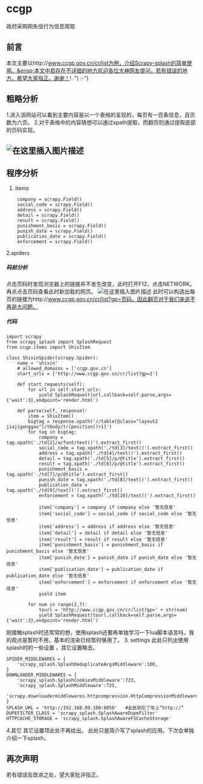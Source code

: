 # ccgp
政府采购网失信行为信息爬取
## 前言
本文主要以http://www.ccgp.gov.cn/cr/list为例，介绍Scrapy-splash的简单使用。&ensp;本文中若存在不详细的地方欢迎各位大神网友提问，若有错误的地方，希望大家指正。谢谢！! :") :-") 
## 粗略分析
1.进入该网站可以看到主要内容是以一个表格的呈现的，每页有一百条信息，且页数为六页。
2.对于表格中的内容猜想可以通过xpath提取，而翻页则通过提取底部的页码实现。
## ![在这里插入图片描述](https://img-blog.csdnimg.cn/20181112224400385.png?x-oss-process=image/watermark,type_ZmFuZ3poZW5naGVpdGk,shadow_10,text_aHR0cHM6Ly9ibG9nLmNzZG4ubmV0L3h1ZTYwNTgyNjE1Mw==,size_16,color_FFFFFF,t_70)
## 程序分析
1. items
```
    company = scrapy.Field()
    social_code = scrapy.Field()
    address = scrapy.Field()
    detail = scrapy.Field()
    result = scrapy.Field()
    punishment_basis = scrapy.Field()
    punish_date = scrapy.Field()
    publication_date = scrapy.Field()
    enforcement = scrapy.Field()
```
2.spiders
##### 码前分析
点击页码时发现浏览器上的链接并不发生改变，此时打开F12，点击NETWORK。再点点击页码查看此时新加载的网页。
![在这里插入图片描述](https://img-blog.csdnimg.cn/20181112225556511.png?x-oss-process=image/watermark,type_ZmFuZ3poZW5naGVpdGk,shadow_10,text_aHR0cHM6Ly9ibG9nLmNzZG4ubmV0L3h1ZTYwNTgyNjE1Mw==,size_16,color_FFFFFF,t_70)
此时可以构造出每页的链接为http://www.ccgp.gov.cn/cr/list?gp=页码。因此翻页对于我们来说不再是大问题。
##### 代码
```
import scrapy
from scrapy_splash import SplashRequest
from ccgp.items import ShixItem

class ShixinSpider(scrapy.Spider):
    name = 'shixin'
    # allowed_domains = ['ccgp.gov.cn']
    start_urls = ['http://www.ccgp.gov.cn/cr/list?gp=1']

    def start_requests(self):
        for url in self.start_urls:
            yield SplashRequest(url,callback=self.parse,args={'wait':3},endpoint='render.html')

    def parse(self, response):
        item = ShixItem()
        bigtag = response.xpath('//table[@class="layout2 jiajigonggao"]/tbody/tr[position()>1]')
        for tag in bigtag:
            company = tag.xpath('./td[2]/a/font/text()').extract_first()
            social_code = tag.xpath('./td[3]/text()').extract_first()
            address = tag.xpath('./td[4]/text()').extract_first()
            detail = tag.xpath('./td[5]/p/@title').extract_first()
            result = tag.xpath('./td[6]/p/@title').extract_first()
            punishment_basis = tag.xpath('./td[7]/p/@title').extract_first()
            punish_date = tag.xpath('./td[8]/text()').extract_first()
            publication_date = tag.xpath('./td[9]/text()').extract_first()
            enforcement = tag.xpath('./td[10]/text()').extract_first()

            item['company'] = company if company else '暂无信息'
            item['social_code'] = social_code if social_code else '暂无信息'
            item['address'] = address if address else '暂无信息'
            item['detail'] = detail if detail else '暂无信息'
            item['result'] = result if result else '暂无信息'
            item['punishment_basis'] = punishment_basis if punishment_basis else '暂无信息'
            item['punish_date'] = punish_date if punish_date else '暂无信息'
            item['publication_date'] = publication_date if publication_date else '暂无信息'
            item['enforcement'] = enforcement if enforcement else '暂无信息'
            yield item

        for num in range(2,7):
            tourl = 'http://www.ccgp.gov.cn/cr/list?gp=' + str(num)
            yield SplashRequest(tourl,callback=self.parse,args={'wait':3},endpoint='render.html')
```
刚接触splash时还常常的想，使用splash还要再单独学习一下lua脚本语言吗，我的观点是暂时不用，基本的渲染已经暂时够用了。
3. settings
此处只列出使用splash时的一些设置 ，其它设置略去。
```
SPIDER_MIDDLEWARES = {
    'scrapy_splash.SplashDeduplicateArgsMiddleware':100,
}
DOWNLOADER_MIDDLEWARES = {
    'scrapy_splash.SplashCookiesMiddleware':723,
    'scrapy_splash.SplashMiddleware':725,
    'scrapy.downloadermiddlewares.httpcompression.HttpCompressionMiddleware':810,
}
SPLASH_URL = 'http://192.168.99.100:8050'   #此处别忘了写上“http://”
DUPEFILTER_CLASS = 'scrapy_splash.SplashAwareDupeFilter'
HTTPCACHE_STORAGE = 'scrapy_splash.SplashAwareFSCacheStorage'
```
4.其它
其它设置项此处不再给出。
此处只是简介写了splash的应用。下次会单独介绍一下splash。
## 再次声明
若有错误及改进之处，望大家批评指正。
